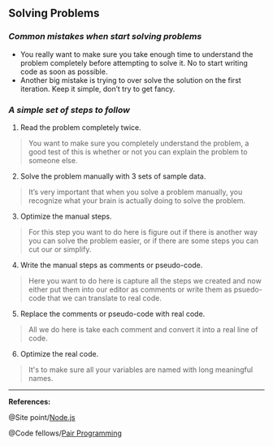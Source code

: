 ## **Solving Problems**


### ***Common mistakes when start solving problems***
 - You really want to make sure you take enough time to understand the problem completely before attempting to solve it. No to start writing code as soon as possible.
- Another big mistake is trying to over solve the solution on the first iteration. Keep it simple, don’t try to get fancy.

### ***A simple set of steps to follow***
1. Read the problem completely twice.

>You want to make sure you completely understand the problem, a good test of this is whether or not you can explain the problem to someone else.

2. Solve the problem manually with 3 sets of sample data.

>It’s very important that when you solve a problem manually, you recognize what your brain is actually doing to solve the problem. 

3. Optimize the manual steps.

>For this step you want to do here is figure out if there is another way you can solve the problem easier, or if there are some steps you can cut our or simplify.

4. Write the manual steps as comments or pseudo-code.

>Here you want to do here is capture all the steps we created and now either put them into our editor as comments or write them as psuedo-code that we can translate to real code.

5. Replace the comments or pseudo-code with real code.

>All we do here is take each comment and convert it into a real line of code.

6. Optimize the real code.

>It's to make sure all your variables are named with long meaningful names.


------------------------------------------------

**References:**

@Site point/[Node.js](https://www.sitepoint.com/an-introduction-to-node-js/)


@Code fellows/[Pair Programming](https://www.codefellows.org/blog/6-reasons-for-pair-programming/)
